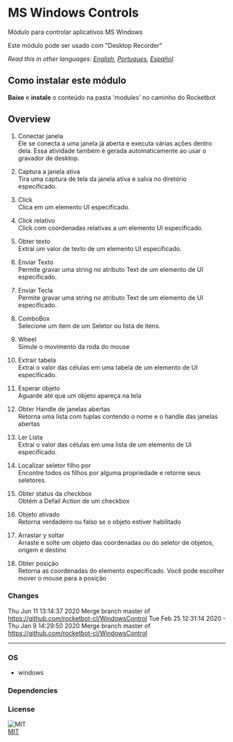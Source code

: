 # MS Windows Controls
  
Módulo para controlar aplicativos MS Windows

Este módulo pode ser usado com "Desktop Recorder"

*Read this in other languages: [English](README.md), [Portugues](README.pr.md), [Español](README.es.md).*

## Como instalar este módulo
  
__Baixe__ e __instale__ o conteúdo na pasta 'modules' no caminho do Rocketbot  



## Overview


1. Conectar janela  
Ele se conecta a uma janela já aberta e executa várias ações dentro dela. Essa atividade também é gerada automaticamente ao usar o gravador de desktop.

2. Captura a janela ativa  
Tira uma captura de tela da janela ativa e salva no diretório especificado.

3. Click  
Clica em um elemento UI especificado.

4. Click relativo  
Click com coordenadas relativas a um elemento UI especificado.

5. Obter texto  
Extrai um valor de texto de um elemento UI especificado.

6. Enviar Texto  
Permite gravar uma string no atributo Text de um elemento de UI especificado.

7. Enviar Tecla  
Permite gravar uma string no atributo Text de um elemento de UI especificado.

8. ComboBox  
Selecione um item de um Seletor ou lista de itens.

9. Wheel  
Simule o movimento da roda do mouse

10. Extrair tabela  
Extrai o valor das células em uma tabela de um elemento de UI especificado.

11. Esperar objeto  
Aguarde até que um objeto apareça na tela

12. Obter Handle de janelas abertas  
Retorna uma lista com tuplas contendo o nome e o handle das janelas abertas

13. Ler Lista  
Extrai o valor das células em uma lista de um elemento de UI especificado.

14. Localizar seletor filho por  
Encontre todos os filhos por alguma propriedade e retorne seus seletores.

15. Obter status da checkbox  
Obtém a Defail Action de um checkbox

16. Objeto ativado  
Retorna verdadeiro ou falso se o objeto estiver habilitado

17. Arrastar y soltar  
Arraste e solte um objeto das coordenadas ou do seletor de objetos, origem e destino

18. Obter posição  
Retorna as coordenadas do elemento especificado. Você pode escolher mover o mouse para a posição  



### Changes
Thu Jun 11 13:14:37 2020  Merge branch master of https://github.com/rocketbot-cl/WindowsControl
Tue Feb 25 12:31:14 2020  -
Thu Jan 9 14:29:50 2020  Merge branch master of https://github.com/rocketbot-cl/WindowsControl

----
### OS

- windows

### Dependencies

### License
  
![MIT](https://camo.githubusercontent.com/107590fac8cbd65071396bb4d04040f76cde5bde/687474703a2f2f696d672e736869656c64732e696f2f3a6c6963656e73652d6d69742d626c75652e7376673f7374796c653d666c61742d737175617265)  
[MIT](http://opensource.org/licenses/mit-license.ph)